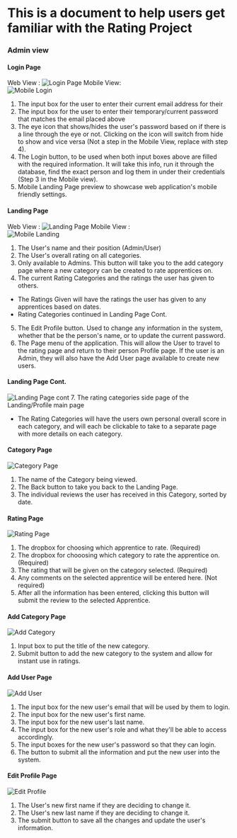 # This is a document to help users get familiar with the Rating Project 

### Admin view

#### Login Page
Web View :
![Login Page](https://github.com/Eli017/rating-project/blob/master/Documentation/Images/Login%20page.png)
Mobile View: \
![Mobile Login](https://github.com/Eli017/rating-project/blob/master/Documentation/Images/Mobile%20login%20page.png)
1. The input box for the user to enter their current email address for their
2. The input box for the user to enter their temporary/current password that matches the email placed above
3. The eye icon that shows/hides the user's password based on if there is a line through the eye or not. Clicking on the icon will switch from hide to show and vice versa (Not a step in the Mobile View, replace with step 4).
4. The Login button, to be used when both input boxes above are filled with the required information. It will take this info, run it through the database, find the exact person and log them in under their credentials (Step 3 in the Mobile view).
5. Mobile Landing Page preview to showcase web application's mobile friendly settings.

#### Landing Page
Web View :
![Landing Page](https://github.com/Eli017/rating-project/blob/master/Documentation/Images/Landing%20page%20-%20admin.png)
Mobile View : \
![Mobile Landing](https://github.com/Eli017/rating-project/blob/master/Documentation/Images/Mobile%20landing%20page%20-%20admin.png)
1. The User's name and their position (Admin/User)
2. The User's overall rating on all categories.
3. Only available to Admins. This button will take you to the add category page where a new category can be created to rate apprentices on.
4. The current Rating Categories and the ratings the user has given to others.
  - The Ratings Given will have the ratings the user has given to any apprentices based on dates.
  - Rating Categories continued in Landing Page Cont.
5. The Edit Profile button. Used to change any information in the system, whether that be the person's name, or to update the current password.
6. The Page menu of the application. This will allow the User to travel to the rating page and return to their person Profile page. If the user is an Admin, they will also have the Add User page available to create new users.

#### Landing Page Cont.
![Landing Page cont](https://github.com/Eli017/rating-project/blob/master/Documentation/Images/Landing%20page%20categories%20-%20admin.png)
7. The rating categories side page of the Landing/Profile main page
- The Rating Categories will have the users own personal overall score in each category, and will each be clickable to take to a separate page with more details on each category.

#### Category Page
![Category Page](https://github.com/Eli017/rating-project/blob/master/Documentation/Images/Category%20page.png)
1. The name of the Category being viewed.
2. The Back button to take you back to the Landing Page.
3. The individual reviews the user has received in this Category, sorted by date.

#### Rating Page
![Rating Page](https://github.com/Eli017/rating-project/blob/master/Documentation/Images/Rating%20page.png)
1. The dropbox for choosing which apprentice to rate. (Required)
2. The dropbox for chooosing which category to rate the apprentice on. (Required)
3. The rating that will be given on the category selected. (Required)
4. Any comments on the selected apprentice will be entered here. (Not required)
5. After all the information has been entered, clicking this button will submit the review to the selected Apprentice.

#### Add Category Page
![Add Category](https://github.com/Eli017/rating-project/blob/master/Documentation/Images/Add%20category%20page.png)
1. Input box to put the title of the new category.
2. Submit button to add the new category to the system and allow for instant use in ratings.

#### Add User Page
![Add User](https://github.com/Eli017/rating-project/blob/master/Documentation/Images/Add%20user%20page.png)
1. The input box for the new user's email that will be used by them to login.
2. The input box for the new user's first name.
3. The input box for the new user's last name.
4. The input box for the new user's role and what they'll be able to access accordingly.
5. The input boxes for the new user's password so that they can login.
6. The button to submit all the information and put the new user into the system.

#### Edit Profile Page
![Edit Profile](https://github.com/Eli017/rating-project/blob/master/Documentation/Images/Edit%20profile.png)
1. The User's new first name if they are deciding to change it.
2. The User's new last name if they are deciding to change it.
3. The submit button to save all the changes and update the user's information.
